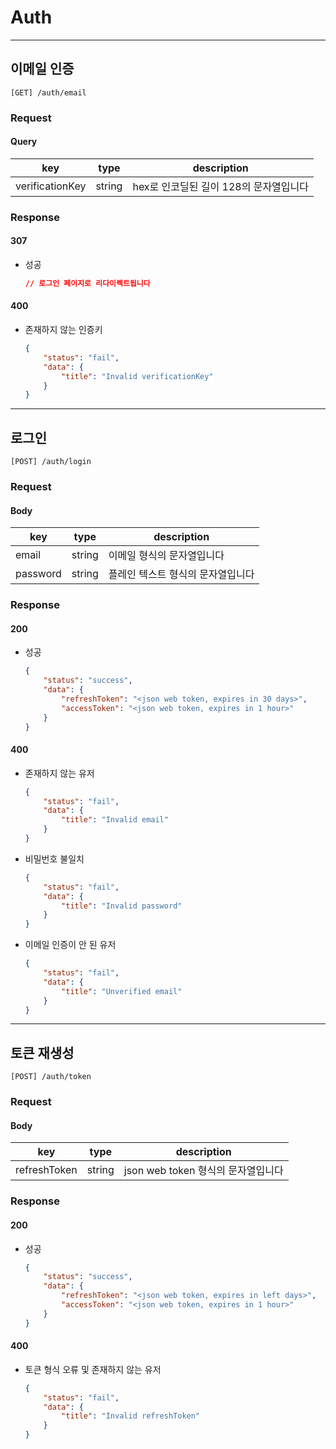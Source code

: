 # Auth

---

## 이메일 인증

```plain
[GET] /auth/email
```

### Request

#### Query

|key|type|description|
|---|---|---|
|verificationKey|string|hex로 인코딜된 길이 128의 문자열입니다|

### Response

#### 307

- 성공
	```json
	// 로그인 페이지로 리다이렉트됩니다
	```

#### 400

- 존재하지 않는 인증키
	```json
	{
		"status": "fail",
		"data": {
			"title": "Invalid verificationKey"
		}
	}
	```

---

## 로그인

```plain
[POST] /auth/login
```

### Request

#### Body

|key|type|description|
|---|---|---|
|email|string|이메일 형식의 문자열입니다|
|password|string|플레인 텍스트 형식의 문자열입니다|

### Response

#### 200

- 성공
	```json
	{
		"status": "success",
		"data": {
			"refreshToken": "<json web token, expires in 30 days>",
			"accessToken": "<json web token, expires in 1 hour>"
		}
	}
	```

#### 400

- 존재하지 않는 유저
	```json
	{
		"status": "fail",
		"data": {
			"title": "Invalid email"
		}
	}
	```

- 비밀번호 불일치
	```json
	{
		"status": "fail",
		"data": {
			"title": "Invalid password"
		}
	}
	```

- 이메일 인증이 안 된 유저
	```json
	{
		"status": "fail",
		"data": {
			"title": "Unverified email"
		}
	}
	```

---

## 토큰 재생성

```plain
[POST] /auth/token
```

### Request

#### Body

|key|type|description|
|---|---|---|
|refreshToken|string|json web token 형식의 문자열입니다|

### Response

#### 200

- 성공
	```json
	{
		"status": "success",
		"data": {
			"refreshToken": "<json web token, expires in left days>",
			"accessToken": "<json web token, expires in 1 hour>"
		}
	}
	```

#### 400

- 토큰 형식 오류 및 존재하지 않는 유저
	```json
	{
		"status": "fail",
		"data": {
			"title": "Invalid refreshToken"
		}
	}
	```